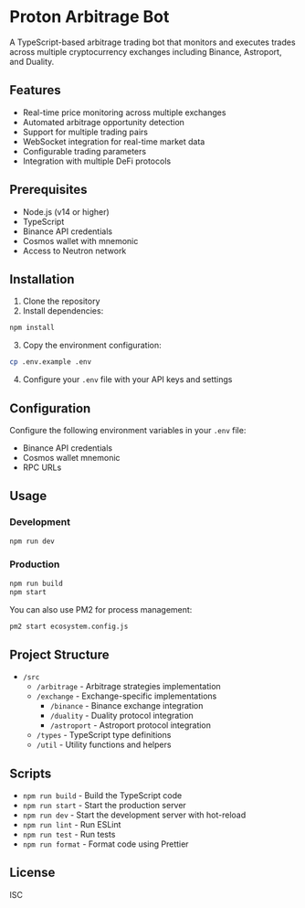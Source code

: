 # Proton Arbitrage Bot

A TypeScript-based arbitrage trading bot that monitors and executes trades across multiple cryptocurrency exchanges including Binance, Astroport, and Duality.

## Features

- Real-time price monitoring across multiple exchanges
- Automated arbitrage opportunity detection
- Support for multiple trading pairs
- WebSocket integration for real-time market data
- Configurable trading parameters
- Integration with multiple DeFi protocols

## Prerequisites

- Node.js (v14 or higher)
- TypeScript
- Binance API credentials
- Cosmos wallet with mnemonic
- Access to Neutron network

## Installation

1. Clone the repository
2. Install dependencies:
```bash
npm install
```
3. Copy the environment configuration:
```bash
cp .env.example .env
```
4. Configure your `.env` file with your API keys and settings

## Configuration

Configure the following environment variables in your `.env` file:

- Binance API credentials
- Cosmos wallet mnemonic
- RPC URLs

## Usage

### Development
```bash
npm run dev
```

### Production
```bash
npm run build
npm start
```

You can also use PM2 for process management:
```bash
pm2 start ecosystem.config.js
```

## Project Structure

- `/src`
  - `/arbitrage` - Arbitrage strategies implementation
  - `/exchange` - Exchange-specific implementations
    - `/binance` - Binance exchange integration
    - `/duality` - Duality protocol integration
    - `/astroport` - Astroport protocol integration
  - `/types` - TypeScript type definitions
  - `/util` - Utility functions and helpers

## Scripts

- `npm run build` - Build the TypeScript code
- `npm run start` - Start the production server
- `npm run dev` - Start the development server with hot-reload
- `npm run lint` - Run ESLint
- `npm run test` - Run tests
- `npm run format` - Format code using Prettier

## License

ISC
